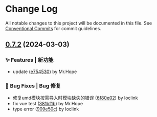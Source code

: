 # Change Log

All notable changes to this project will be documented in this file.
See [Conventional Commits](https://conventionalcommits.org) for commit guidelines.

## [0.7.2](https://github.com/oh-my-live2d/oh-my-live2d/compare/v0.7.1...v0.7.2) (2024-03-03)

### ✨ Features | 新功能

- update ([e754530](https://github.com/oh-my-live2d/oh-my-live2d/commit/e754530135ebde24af23e84e81f0a88aa4a9cd95)) by Mr.Hope

### 🐛 Bug Fixes | Bug 修复

- 修复umd模块按需导入时模块缺失的错误 ([6f80e02](https://github.com/oh-my-live2d/oh-my-live2d/commit/6f80e022a0a062e1c8020ccb01233ba8f323e5cb)) by loclink
- fix vue test ([381bf1b](https://github.com/oh-my-live2d/oh-my-live2d/commit/381bf1b015c54aef98d1b38ece846b392f6563b2)) by Mr.Hope
- type error ([909e50c](https://github.com/oh-my-live2d/oh-my-live2d/commit/909e50c60caac1d68cd019fc425343258cea6ab7)) by loclink
